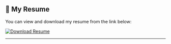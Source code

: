 ## 📄 My Resume

You can view and download my resume from the link below:

<a href="./albenus-murmu.pdf" download>
  <img src="https://img.shields.io/badge/Download-Resume-blue?style=for-the-badge&logo=readthedocs" alt="Download Resume">
</a>

---
<!-- 
If you are visiting this repo, you can also find the resume file inside the project:

<a href="https://your-website-link.com/albenus-murmu.pdf" target="_blank">
  <img src="https://img.shields.io/badge/View-Resume-brightgreen?style=for-the-badge&logo=readthedocs" alt="View Resume">
</a> -->

